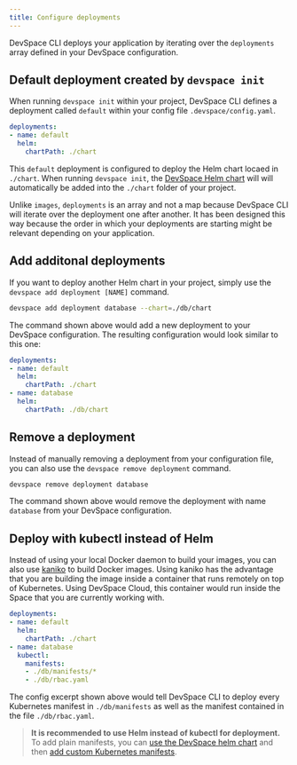 ```yaml
---
title: Configure deployments
---
```


DevSpace CLI deploys your application by iterating over the `deployments` array defined in your DevSpace configuration.

## Default deployment created by `devspace init`
When running `devspace init` within your project, DevSpace CLI defines a deployment called `default` within your config file `.devspace/config.yaml`.
```yaml
deployments:
- name: default
  helm:
    chartPath: ./chart
```
This `default` deployment is configured to deploy the Helm chart locaed in `./chart`. When running `devspace init`, the [DevSpace Helm chart](../charts/devspace-chart) will will automatically be added into the `./chart` folder of your project.

Unlike `images`, `deployments` is an array and not a map because DevSpace CLI will iterate over the deployment one after another. It has been designed this way because the order in which your deployments are starting might be relevant depending on your application.

## Add additonal deployments
If you want to deploy another Helm chart in your project, simply use the `devspace add deployment [NAME]` command.
```bash
devspace add deployment database --chart=./db/chart
```

The command shown above would add a new deployment to your DevSpace configuration. The resulting configuration would look similar to this one:

```yaml
deployments:
- name: default
  helm:
    chartPath: ./chart
- name: database
  helm:
    chartPath: ./db/chart
```

## Remove a deployment
Instead of manually removing a deployment from your configuration file, you can also use the `devspace remove deployment` command.
```bash
devspace remove deployment database
```
The command shown above would remove the deployment with name `database` from your DevSpace configuration.

## Deploy with kubectl instead of Helm
Instead of using your local Docker daemon to build your images, you can also use [kaniko](https://github.com/GoogleContainerTools/kaniko) to build Docker images. Using kaniko has the advantage that you are building the image inside a container that runs remotely on top of Kubernetes. Using DevSpace Cloud, this container would run inside the Space that you are currently working with.
```yaml
deployments:
- name: default
  helm:
    chartPath: ./chart
- name: database
  kubectl:
    manifests:
    - ./db/manifests/*
    - ./db/rbac.yaml
```
The config excerpt shown above would tell DevSpace CLI to deploy every Kubernetes manifest in `./db/manifests` as well as the manifest contained in the file `./db/rbac.yaml`.

> **It is recommended to use Helm instead of kubectl for deployment.** To add plain manifests, you can 
[use the DevSpace helm chart](../charts/devspace-chart) and then
[add custom Kubernetes manifests](../charts/custom-manifests).
